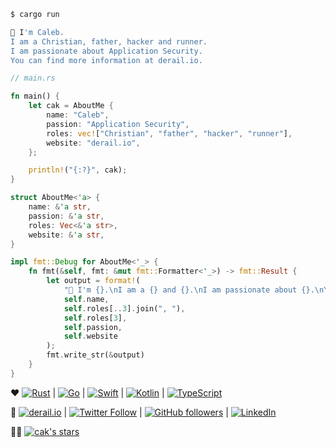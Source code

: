 ```sh
$ cargo run

👋 I'm Caleb.
I am a Christian, father, hacker and runner.
I am passionate about Application Security.
You can find more information at derail.io.
```

```rust
// main.rs

fn main() {
    let cak = AboutMe {
        name: "Caleb",
        passion: "Application Security",
        roles: vec!["Christian", "father", "hacker", "runner"],
        website: "derail.io",
    };

    println!("{:?}", cak);
}

struct AboutMe<'a> {
    name: &'a str,
    passion: &'a str,
    roles: Vec<&'a str>,
    website: &'a str,
}

impl fmt::Debug for AboutMe<'_> {
    fn fmt(&self, fmt: &mut fmt::Formatter<'_>) -> fmt::Result {
        let output = format!(
            "👋 I'm {}.\nI am a {} and {}.\nI am passionate about {}.\nYou can find more information at {}.",
            self.name,
            self.roles[..3].join(", "),
            self.roles[3],
            self.passion,
            self.website
        );
        fmt.write_str(&output)
    }
}
```


 ♥️ [![Rust](https://img.shields.io/badge/-Rust-grey?style=flat-square&logo=Rust)](https://www.rust-lang.org) | [![Go](https://img.shields.io/badge/-Go-grey?style=flat-square&logo=Go)](https://golang.org) | [![Swift](https://img.shields.io/badge/-Swift-grey?style=flat-square&logo=Swift)](https://swift.org) | [![Kotlin](https://img.shields.io/badge/-Kotlin-grey?style=flat-square&logo=Kotlin)](https://kotlinlang.org) | [![TypeScript](https://img.shields.io/badge/-TypeScript-grey?style=flat-square&logo=TypeScript)](https://www.typescriptlang.org)

📇 [![derail.io](https://img.shields.io/badge/Website-derail.io-blue?color=purple&style=flat-square)](https://derail.io) | [![Twitter Follow](https://img.shields.io/twitter/follow/optionalvalue?color=purple&label=Twitter%20%40OptionalValue&style=flat-square)](https://www.twitter.com/optionalvalue/) | [![GitHub followers](https://img.shields.io/github/followers/cak?color=purple&label=Follow%20GitHub&logoColor=blue&style=flat-square)](https://www.github.com/cak) | [![LinkedIn](https://img.shields.io/badge/-LinkedIn-grey?style=flat-square&logo=Linkedin&color=grey&logoColor=blue&link=https://www.linkedin.com/in/calebk/)](https://www.linkedin.com/in/calebk/) 

👨‍💻 [![cak's stars](https://img.shields.io/github/stars/cak?affiliations=OWNER,ORGANIZATION_MEMBER&color=purple&style=flat-square)](https://www.github.com/cak)